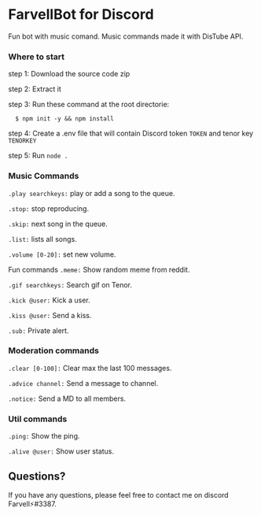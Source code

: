 # FarvellBot for Discord
Fun bot with music comand. Music commands made it with DisTube API.

### Where to start
  step 1: Download the source code zip
  
  step 2: Extract it
  
  step 3: Run these command at the root directorie:
  
      $ npm init -y && npm install
      
  
  step 4: Create a .env file that will contain Discord token `TOKEN` and tenor key `TENORKEY`
  
  step 5: Run `node .`

### Music Commands
  `.play searchkeys:` play or add a song to the queue.
  
  `.stop:` stop reproducing.
  
  `.skip:` next song in the queue.
  
  `.list:` lists all songs.
  
  `.volume [0-20]:` set new volume.
  
Fun commands
  `.meme:` Show random meme from reddit.
  
  `.gif searchkeys:` Search gif on Tenor.
  
  `.kick @user:` Kick a user.
  
  `.kiss @user:` Send a kiss.
  
  `.sub:` Private alert.

### Moderation commands 
  `.clear [0-100]:` Clear max the last 100 messages.
  
  `.advice channel:` Send a message to channel.
  
  `.notice:` Send a MD to all members.

  
### Util commands  
  `.ping:` Show the ping.

  `.alive @user:` Show user status.



Questions?
----------

If you have any questions, please feel free to contact me on discord Farvell⚡#3387.
  
